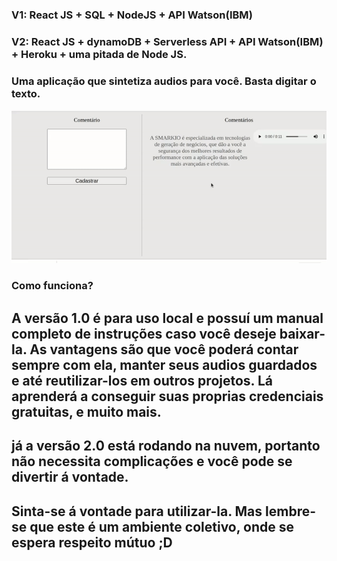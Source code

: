 
### V1: React JS + SQL + NodeJS + API Watson(IBM)
### V2: React JS + dynamoDB + Serverless API + API Watson(IBM) + Heroku + uma pitada de Node JS.

### Uma aplicação que sintetiza audios para você. Basta digitar o texto.
<img src="/V1/app-watson.gif" alt="imagem_start_for_free" width="800"/>


###  Como funciona?

## A versão 1.0 é para uso local e possuí um manual completo de instruções caso você deseje baixar-la. As vantagens são que você poderá contar sempre com ela, manter seus audios guardados e até reutilizar-los em outros projetos. Lá aprenderá a conseguir suas proprias credenciais gratuitas, e muito mais.

## já a versão 2.0 está rodando na nuvem, portanto não necessita complicações e você pode se divertir á vontade. 
## Sinta-se á vontade para utilizar-la. Mas lembre-se que este é um ambiente coletivo, onde se espera respeito mútuo ;D


